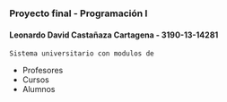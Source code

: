 ### Proyecto final - Programación I

#### Leonardo David Castañaza Cartagena - 3190-13-14281

``` Sistema universitario con modulos de ```
- Profesores
- Cursos
- Alumnos

